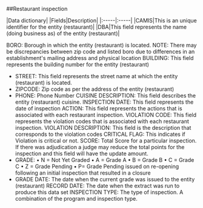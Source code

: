 ##Restaurant inspection

|Data dictionary|
|Fields|Description|
|:-----|:-----|
|CAMIS|This is an unique identifier for the entity (restaurant)|
|DBA|This field represents the name (doing business as) of the entity (restaurant)|
 
 BORO: Borough in which the entity (restaurant) is located. NOTE: There may be discrepancies between zip code and listed boro due to differences in an establishment's mailing address and physical location
 BUILDING: This field represents the building number for the entity (restaurant)
 * STREET: This field represents the street name at which the entity (restaurant) is located.
 * ZIPCODE: Zip code as per the address of the entity (restaurant)
 * PHONE: Phone Number
 CUISINE DESCRIPTION: This field describes the entity (restaurant) cuisine.
 INSPECTION DATE: This field represents the date of inspection
 ACTION: This field represents the actions that is associated with each restaurant inspection.
 VIOLATION CODE: This field represents the violation codes that is associated with each restaurant inspection.
 VIOLATION DESCRIPTION: This field is the description that corresponds to the violation codes
 CRITICAL FLAG: This indicates if Violation is critical or not.
 SCORE: Total Score for a particular inspection. If there was adjudication a judge may reduce the total points for the inspection and this field will have the update amount.
 * GRADE: • N = Not Yet Graded • A = Grade A • B = Grade B • C = Grade C • Z = Grade Pending • P= Grade Pending issued on re-opening following an initial inspection that resulted in a closure
 * GRADE DATE: The date when the current grade was issued to the entity (restaurant)
 RECORD DATE: The date when the extract was run to produce this data set
 INSPECTION TYPE: The type of inspection. A combination of the program and inspection type.

